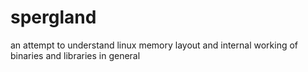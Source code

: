# spergland
an attempt to understand linux memory layout and internal working of binaries and libraries in general
